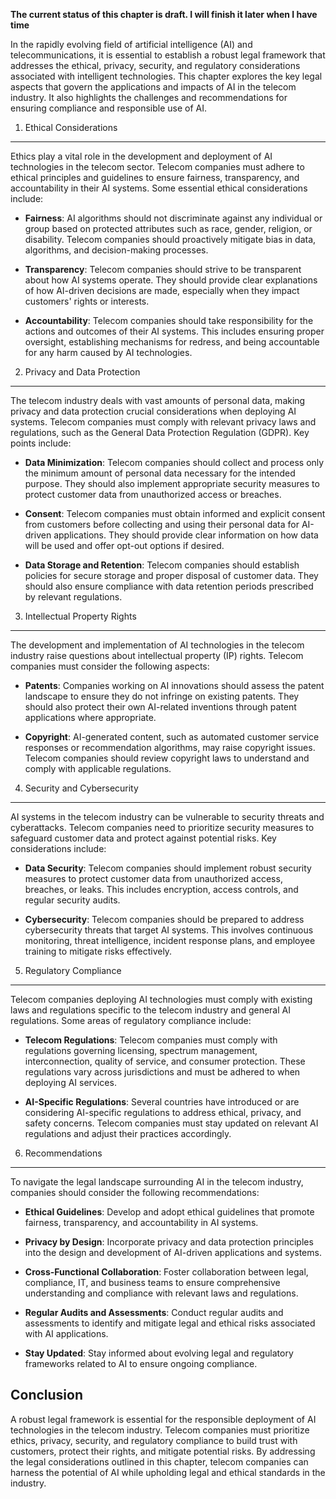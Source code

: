 **The current status of this chapter is draft. I will finish it later when I have time**

In the rapidly evolving field of artificial intelligence (AI) and telecommunications, it is essential to establish a robust legal framework that addresses the ethical, privacy, security, and regulatory considerations associated with intelligent technologies. This chapter explores the key legal aspects that govern the applications and impacts of AI in the telecom industry. It also highlights the challenges and recommendations for ensuring compliance and responsible use of AI.

1. Ethical Considerations
-------------------------

Ethics play a vital role in the development and deployment of AI technologies in the telecom sector. Telecom companies must adhere to ethical principles and guidelines to ensure fairness, transparency, and accountability in their AI systems. Some essential ethical considerations include:

* **Fairness**: AI algorithms should not discriminate against any individual or group based on protected attributes such as race, gender, religion, or disability. Telecom companies should proactively mitigate bias in data, algorithms, and decision-making processes.

* **Transparency**: Telecom companies should strive to be transparent about how AI systems operate. They should provide clear explanations of how AI-driven decisions are made, especially when they impact customers' rights or interests.

* **Accountability**: Telecom companies should take responsibility for the actions and outcomes of their AI systems. This includes ensuring proper oversight, establishing mechanisms for redress, and being accountable for any harm caused by AI technologies.

2. Privacy and Data Protection
------------------------------

The telecom industry deals with vast amounts of personal data, making privacy and data protection crucial considerations when deploying AI systems. Telecom companies must comply with relevant privacy laws and regulations, such as the General Data Protection Regulation (GDPR). Key points include:

* **Data Minimization**: Telecom companies should collect and process only the minimum amount of personal data necessary for the intended purpose. They should also implement appropriate security measures to protect customer data from unauthorized access or breaches.

* **Consent**: Telecom companies must obtain informed and explicit consent from customers before collecting and using their personal data for AI-driven applications. They should provide clear information on how data will be used and offer opt-out options if desired.

* **Data Storage and Retention**: Telecom companies should establish policies for secure storage and proper disposal of customer data. They should also ensure compliance with data retention periods prescribed by relevant regulations.

3. Intellectual Property Rights
-------------------------------

The development and implementation of AI technologies in the telecom industry raise questions about intellectual property (IP) rights. Telecom companies must consider the following aspects:

* **Patents**: Companies working on AI innovations should assess the patent landscape to ensure they do not infringe on existing patents. They should also protect their own AI-related inventions through patent applications where appropriate.

* **Copyright**: AI-generated content, such as automated customer service responses or recommendation algorithms, may raise copyright issues. Telecom companies should review copyright laws to understand and comply with applicable regulations.

4. Security and Cybersecurity
-----------------------------

AI systems in the telecom industry can be vulnerable to security threats and cyberattacks. Telecom companies need to prioritize security measures to safeguard customer data and protect against potential risks. Key considerations include:

* **Data Security**: Telecom companies should implement robust security measures to protect customer data from unauthorized access, breaches, or leaks. This includes encryption, access controls, and regular security audits.

* **Cybersecurity**: Telecom companies should be prepared to address cybersecurity threats that target AI systems. This involves continuous monitoring, threat intelligence, incident response plans, and employee training to mitigate risks effectively.

5. Regulatory Compliance
------------------------

Telecom companies deploying AI technologies must comply with existing laws and regulations specific to the telecom industry and general AI regulations. Some areas of regulatory compliance include:

* **Telecom Regulations**: Telecom companies must comply with regulations governing licensing, spectrum management, interconnection, quality of service, and consumer protection. These regulations vary across jurisdictions and must be adhered to when deploying AI services.

* **AI-Specific Regulations**: Several countries have introduced or are considering AI-specific regulations to address ethical, privacy, and safety concerns. Telecom companies must stay updated on relevant AI regulations and adjust their practices accordingly.

6. Recommendations
------------------

To navigate the legal landscape surrounding AI in the telecom industry, companies should consider the following recommendations:

* **Ethical Guidelines**: Develop and adopt ethical guidelines that promote fairness, transparency, and accountability in AI systems.

* **Privacy by Design**: Incorporate privacy and data protection principles into the design and development of AI-driven applications and systems.

* **Cross-Functional Collaboration**: Foster collaboration between legal, compliance, IT, and business teams to ensure comprehensive understanding and compliance with relevant laws and regulations.

* **Regular Audits and Assessments**: Conduct regular audits and assessments to identify and mitigate legal and ethical risks associated with AI applications.

* **Stay Updated**: Stay informed about evolving legal and regulatory frameworks related to AI to ensure ongoing compliance.

Conclusion
----------

A robust legal framework is essential for the responsible deployment of AI technologies in the telecom industry. Telecom companies must prioritize ethics, privacy, security, and regulatory compliance to build trust with customers, protect their rights, and mitigate potential risks. By addressing the legal considerations outlined in this chapter, telecom companies can harness the potential of AI while upholding legal and ethical standards in the industry.
